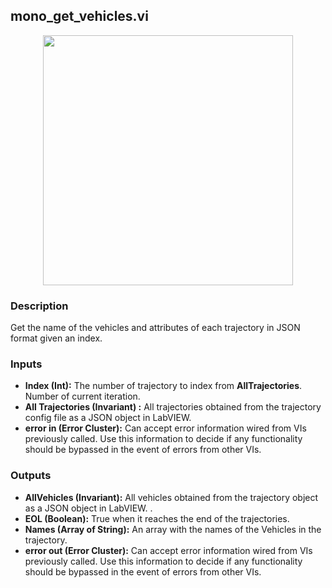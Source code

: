 ## mono_get_vehicles.vi
<p align="center">
<img src="https://github.com/monoDriveIO/client/blob/master/WikiPhotos/LV_client/utilities/monoDrive_lvlib_mono__get__vehiclesc.png" 
width="400"  />
</p>

### Description 
Get the name of the vehicles and attributes of each trajectory in JSON format given an index.

### Inputs

- **Index (Int):** The number of trajectory to index from **AllTrajectories**. Number of current iteration.
- **All Trajectories (Invariant) :** All trajectories obtained from the trajectory config file as a JSON object in LabVIEW.
- **error in (Error Cluster):** Can accept error information wired from VIs previously called. Use this information to decide if any functionality should be bypassed in the event of errors from other VIs.


### Outputs

- **AllVehicles (Invariant):** All vehicles obtained from the trajectory object as a JSON object in LabVIEW. .
- **EOL (Boolean):** True when it reaches the end of the trajectories.
- **Names (Array of String):** An array with the names of the Vehicles in the trajectory.
- **error out (Error Cluster):** Can accept error information wired from VIs previously called. Use this information to decide if any functionality should be bypassed in the event of errors from other VIs.
